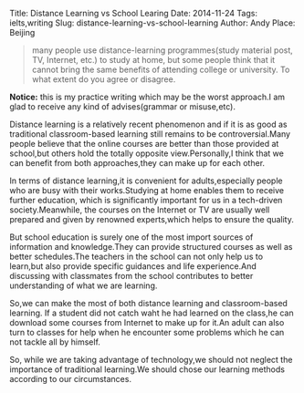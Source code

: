 Title: Distance Learning vs School Learing
Date: 2014-11-24
Tags: ielts,writing
Slug: distance-learning-vs-school-learning
Author: Andy
Place: Beijing

>many people use distance-learning programmes(study material post, TV, Internet, etc.) to study at home,
but some people think that it cannot bring the same benefits of attending college or university.
To what extent do you agree or disagree.

**Notice:** this is my practice writing  which may be the worst approach.I am glad to receive any kind of advises(grammar or misuse,etc).

Distance learning is a relatively recent phenomenon and if it is as  good as traditional classroom-based learning still
remains to be controversial.Many people believe that the online courses are better than those provided at school,but
others hold the totally opposite view.Personally,I think that we can benefit from both approaches,they can make up for
each other.

In terms of distance learning,it is convenient for adults,especially people who are busy with their works.Studying at
home enables them to receive further education, which is significantly important for us in a tech-driven society.Meanwhile,
the courses on the Internet or TV are usually well prepared and given by renowned experts,which helps to ensure the quality.

But school education is surely one of the most import sources of information and knowledge.They can provide structured courses
as well as better schedules.The teachers in the school can not only help us to learn,but also provide specific guidances
and life experience.And discussing with classmates from the school contributes to better understanding of what we are
learning.

So,we can make the most of both distance learning and classroom-based learning. If a student did not catch waht he had learned
on the class,he can download some courses from Internet to make up for it.An adult can also turn to classes for help
when he encounter some problems which he can not tackle all by himself.

So, while we are taking advantage of technology,we should not neglect the importance of traditional learning.We should
chose our learning methods according to our circumstances.


